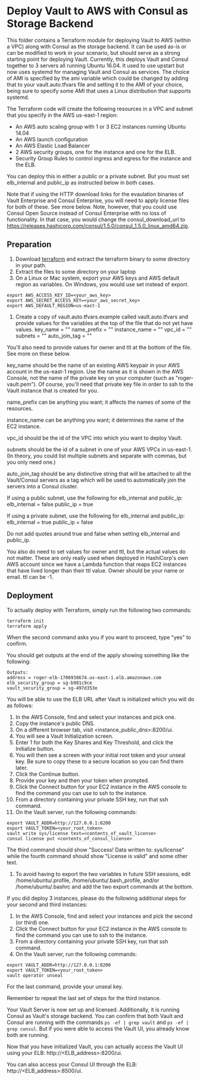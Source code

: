 # Deploy Vault to AWS with Consul as Storage Backend

This folder contains a Terraform module for deploying Vault to AWS (within a VPC) along with Consul as the storage backend. It can be used as-is or can be modified to work in your scenario, but should serve as a strong starting point for deploying Vault. Currently, this deploys Vault and Consul together to 3 servers all running Ubuntu 16.04.  It used to use upstart but now uses systemd for managing Vault and Consul as services. The choice of AMI is specified by the ami variable which could be changed by adding that to your vault.auto.tfvars file and setting it to the AMI of your choice, being sure to specify some AMI that uses a Linux distribution that supports systemd.

The Terraform code will create the following resources in a VPC and subnet that you specify in the AWS us-east-1 region:
* An AWS auto scaling group with 1 or 3 EC2 instances running Ubuntu 14.04
* An AWS launch configuration
* An AWS Elastic Load Balancer
* 2 AWS security groups, one for the instance and one for the ELB.
* Security Group Rules to control ingress and egress for the instance and the ELB.

You can deploy this in either a public or a private subnet.  But you must set elb_internal and public_ip as instructed below in both cases.

Note that if using the HTTP download links for the evaulation binaries of Vault Enterprise and Consul Enterprise, you will need to apply license files for both of these.  See more below. Note, however, that you could use Consul Open Source instead of Consul Enterprise with no loss of functionality.  In that case, you would change the consul_download_url to https://releases.hashicorp.com/consul/1.5.0/consul_1.5.0_linux_amd64.zip.

## Preparation
1. Download [terraform](https://www.terraform.io/downloads.html) and extract the terraform binary to some directory in your path.
1. Extract the files to some directory on your laptop
1. On a Linux or Mac system, export your AWS keys and AWS default region as variables. On Windows, you would use set instead of export.

```
export AWS_ACCESS_KEY_ID=<your_aws_key>
export AWS_SECRET_ACCESS_KEY=<your_aws_secret_key>
export AWS_DEFAULT_REGION=us-east-1
```
1. Create a copy of vault.auto.tfvars.example called vault.auto.tfvars and provide values for the variables at the top of the file that do not yet have values.
key_name = ""
name_prefix = ""
instance_name = ""
vpc_id = ""
subnets = ""
auto_join_tag = ""

You'll also need to provide values for owner and ttl at the bottom of the file. See more on these below.

key_name should be the name of an existing AWS keypair in your AWS account in the us-east-1 region. Use the name as it is shown in the AWS Console, not the name of the private key on your computer (such as "roger-vault.pem").  Of course, you'll need that private key file in order to ssh to the Vault instance that is created for you.

name_prefix can be anything you want; it affects the names of some of the resources.

instance_name can be anything you want; it determines the name of the EC2 instance.

vpc_id should be the id of the VPC into which you want to deploy Vault.

subnets should be the id of a subnet in one of your AWS VPCs in us-east-1. (In theory, you could list multiple subnets and separate with commas, but you only need one.)

auto_join_tag should be any distinctive string that will be attached to all the Vault/Consul servers as a tag which will be used to automatically join the servers into a Consul cluster.

If using a public subnet, use the following for elb_internal and public_ip:
elb_internal = false
public_ip = true

If using a private subnet, use the following for elb_internal and public_ip:
elb_internal = true
public_ip = false

Do not add quotes around true and false when setting elb_internal and public_ip.

You also do need to set values for owner and ttl, but the actual values do not matter.  These are only really used when deployed in HashiCorp's own AWS account since we have a Lambda function that reaps EC2 instances that have lived longer than their ttl value.  Owner should be your name or email.  ttl can be -1.

## Deployment
To actually deploy with Terraform, simply run the following two commands:

```
terraform init
terraform apply
```
When the second command asks you if you want to proceed, type "yes" to confirm.

You should get outputs at the end of the apply showing something like the following:
```
Outputs:
address = roger-elb-1706938674.us-east-1.elb.amazonaws.com
elb_security_group = sg-b981c9ce
vault_security_group = sg-497d353e
```

You will be able to use the ELB URL after Vault is initialized which you will do as follows:

1. In the AWS Console, find and select your instances and pick one.
1. Copy the instance's public DNS.
1. On a different browser tab, visit <instance_public_dns>:8200/ui.
1. You will see a Vault Initialization screen.
1. Enter 1 for both the Key Shares and Key Threshold, and click the Initialize button.
1. You will then see a screen with your initial root token and your unseal key. Be sure to copy these to a secure location so you can find them later.
1. Click the Continue button.
1. Provide your key and then your token when prompted.
1. Click the Connect button for your EC2 instance in the AWS console to find the command you can use to ssh to the instance.
1. From a directory containing your private SSH key, run that ssh command.
1. On the Vault server, run the following commands:
```
export VAULT_ADDR=http://127.0.0.1:8200
export VAULT_TOKEN=<your_root_token>
vault write sys/license text=<contents_of_vault_license>
consul license put <contents_of_consul_license>
```
The third command should show "Success! Data written to: sys/license" while the fourth command should show "License is valid" and some other text.

1. To avoid having to export the two variables in future SSH sessions, edit /home/ubuntu/.profile, /home/ubuntu/.bash_profile, and/or /home/ubuntu/.bashrc and add the two export commands at the bottom.

If you did deploy 3 instances, please do the following additional steps for your second and third instances:

1. In the AWS Console, find and select your instances and pick the second (or third) one.
1. Click the Connect button for your EC2 instance in the AWS console to find the command you can use to ssh to the instance.
1. From a directory containing your private SSH key, run that ssh command.
1. On the Vault server, run the following commands:

```
export VAULT_ADDR=http://127.0.0.1:8200
export VAULT_TOKEN=<your_root_token>
vault operator unseal
```
For the last command, provide your unseal key.

Remember to repeat the last set of steps for the third instance.

Your Vault Server is now set up and licensed.  Additionally, it is running Consul as Vault's storage backend.  You can confirm that both Vault and Consul are running with the commands `ps -ef | grep vault` and `ps -ef | grep consul`.  But if you were able to access the Vault UI, you already know both are running.

Now that you have initialized Vault, you can actually access the Vault UI using your ELB: http://<ELB_address>:8200/ui.

You can also access your Consul UI through the ELB: http://<ELB_address>:8500/ui.

